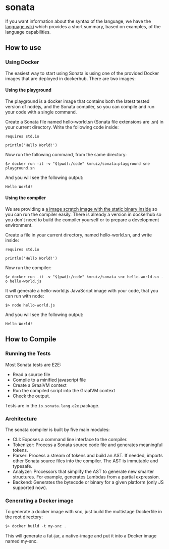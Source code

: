 sonata
======

If you want information about the syntax of the language, we have the [language wiki](https://github.com/kmruiz/sonata/wiki/1.-Introduction) which provides
a short summary, based on examples, of the language capabilities.

How to use
-----------

### Using Docker

The easiest way to start using Sonata is using one of the provided Docker images that are deployed in dockerhub. There are
two images:

#### Using the playground

The playground is a docker image that contains both the latest tested version of nodejs, and the Sonata compiler, so you can compile and run your code
with a single command. 

Create a Sonata file named hello-world.sn (Sonata file extensions are .sn) in your current directory. Write the following code inside:

```
requires std.io

println('Hello World!')
```

Now run the following command, from the same directory:

```
$> docker run -it -v "$(pwd):/code" kmruiz/sonata:playground sne playground.sn
```

And you will see the following output:

`Hello World!`

#### Using the compiler

We are providing a [a image scratch image with the static binary inside](Dockerfile) so you can run the compiler easily.
There is already a version in dockerhub so you don't need to build the compiler yourself or to prepare a development environment.

Create a file in your current directory, named hello-world.sn, and write inside:

```
requires std.io

println('Hello World!')
```

Now run the compiler:

```
$> docker run -it -v "$(pwd):/code" kmruiz/sonata snc hello-world.sn -o hello-world.js
``` 

It will generate a hello-world.js JavaScript image with your code, that you can run with node:

```
$> node hello-world.js
```

And you will see the following output:

`Hello World!`

How to Compile
---------------

### Running the Tests

Most Sonata tests are E2E:
 
* Read a source file
* Compile to a minified javascript file
* Create a GraalVM context
* Run the compiled script into the GraalVM context
* Check the output.
 
Tests are in the `io.sonata.lang.e2e` package.

### Architecture

The sonata compiler is built by five main modules:

* CLI: Exposes a command line interface to the compiler.
* Tokenizer: Process a Sonata source code file and generates meaningful tokens.
* Parser: Process a stream of tokens and build an AST. If needed, imports other Sonata source files into the compiler. The AST is immutable and typesafe.
* Analyzer: Processors that simplify the AST to generate new smarter structures. For example, generates Lambdas from a partial expression.
* Backend: Generates the bytecode or binary for a given platform (only JS supported now).

### Generating a Docker image

To generate a docker image with snc, just build the multistage Dockerfile in the root directory:

```ps1
$> docker build -t my-snc .
```

This will generate a fat-jar, a native-image and put it into a Docker image named my-snc.